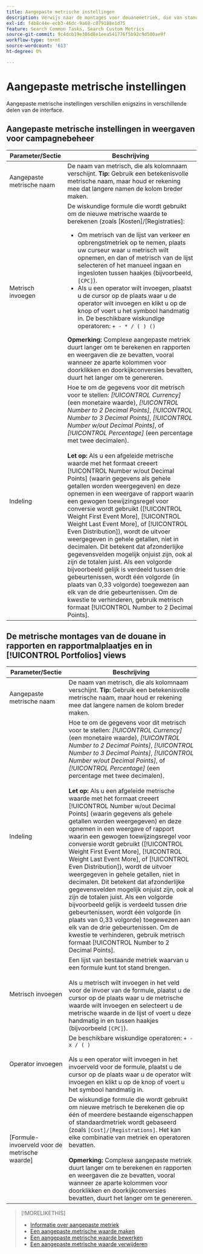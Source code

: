 ```yaml
---
title: Aangepaste metrische instellingen
description: Verwijs naar de montages voor douanemetriek, die van standaardmetriek worden berekend.
exl-id: f4b8c44e-ecb3-46dc-9a68-c079188e1d75
feature: Search Common Tasks, Search Custom Metrics
source-git-commit: 9c4dcb19e386d8e1eea541776f5b92c9d500ae9f
workflow-type: tm+mt
source-wordcount: '613'
ht-degree: 0%

---
```


# Aangepaste metrische instellingen

Aangepaste metrische instellingen verschillen enigszins in verschillende delen van de interface.

## Aangepaste metrische instellingen in weergaven voor campagnebeheer

| Parameter/Sectie | Beschrijving |
|----|----|
| Aangepaste metrische naam | De naam van metrisch, die als kolomnaam verschijnt. <b>Tip:</b> Gebruik een betekenisvolle metrische naam, maar houd er rekening mee dat langere namen de kolom breder maken. |
| Metrisch invoegen | De wiskundige formule die wordt gebruikt om de nieuwe metrische waarde te berekenen (zoals [Kosten]/[Registraties]:<ul><li>Om metrisch van de lijst van verkeer en opbrengstmetriek op te nemen, plaats uw curseur waar u metrisch wilt opnemen, en dan of metrisch van de lijst selecteren of het manueel ingaan en ingesloten tussen haakjes (bijvoorbeeld, `[CPC]`).</li><li>Als u een operator wilt invoegen, plaatst u de cursor op de plaats waar u de operator wilt invoegen en klikt u op de knop of voert u het symbool handmatig in. De beschikbare wiskundige operatoren: `+ - * / ( ) ()`</li></ul><b>Opmerking:</b> Complexe aangepaste metriek duurt langer om te berekenen en rapporten en weergaven die ze bevatten, vooral wanneer ze aparte kolommen voor doorklikken en doorkijkconversies bevatten, duurt het langer om te genereren. |
| Indeling | Hoe te om de gegevens voor dit metrisch voor te stellen: *[!UICONTROL Currency]* (een monetaire waarde), *[!UICONTROL Number to 2 Decimal Points]*, *[!UICONTROL Number to 3 Decimal Points]*, *[!UICONTROL Number w/out Decimal Points]*, of *[!UICONTROL Percentage]* (een percentage met twee decimalen).<br><br><b>Let op:</b> Als u een afgeleide metrische waarde met het formaat creeert [!UICONTROL Number w/out Decimal Points] (waarin gegevens als gehele getallen worden weergegeven) en deze opnemen in een weergave of rapport waarin een gewogen toewijzingsregel voor conversie wordt gebruikt ([!UICONTROL Weight First Event More], [!UICONTROL Weight Last Event More], of [!UICONTROL Even Distribution]), wordt de uitvoer weergegeven in gehele getallen, niet in decimalen. Dit betekent dat afzonderlijke gegevensvelden mogelijk onjuist zijn, ook al zijn de totalen juist. Als een volgorde bijvoorbeeld gelijk is verdeeld tussen drie gebeurtenissen, wordt één volgorde (in plaats van 0,33 volgorde) toegewezen aan elk van de drie gebeurtenissen. Om de kwestie te verhinderen, gebruik metrisch formaat [!UICONTROL Number to 2 Decimal Points]. |

## De metrische montages van de douane in rapporten en rapportmalplaatjes en in [!UICONTROL Portfolios] views

| Parameter/Sectie | Beschrijving |
|----|----|
| Aangepaste metrische naam | De naam van metrisch, die als kolomnaam verschijnt. <b>Tip:</b> Gebruik een betekenisvolle metrische naam, maar houd er rekening mee dat langere namen de kolom breder maken. |
| Indeling | Hoe te om de gegevens voor dit metrisch voor te stellen: *[!UICONTROL Currency]* (een monetaire waarde), *[!UICONTROL Number to 2 Decimal Points]*, *[!UICONTROL Number to 3 Decimal Points]*, *[!UICONTROL Number w/out Decimal Points]*, of *[!UICONTROL Percentage]* (een percentage met twee decimalen).<br><br><b>Let op:</b> Als u een afgeleide metrische waarde met het formaat creeert [!UICONTROL Number w/out Decimal Points] (waarin gegevens als gehele getallen worden weergegeven) en deze opnemen in een weergave of rapport waarin een gewogen toewijzingsregel voor conversie wordt gebruikt ([!UICONTROL Weight First Event More], [!UICONTROL Weight Last Event More], of [!UICONTROL Even Distribution]), wordt de uitvoer weergegeven in gehele getallen, niet in decimalen. Dit betekent dat afzonderlijke gegevensvelden mogelijk onjuist zijn, ook al zijn de totalen juist. Als een volgorde bijvoorbeeld gelijk is verdeeld tussen drie gebeurtenissen, wordt één volgorde (in plaats van 0,33 volgorde) toegewezen aan elk van de drie gebeurtenissen. Om de kwestie te verhinderen, gebruik metrisch formaat [!UICONTROL Number to 2 Decimal Points]. |
| Metrisch invoegen | Een lijst van bestaande metriek waarvan u een formule kunt tot stand brengen.<br><br>Als u metrisch wilt invoegen in het veld voor de invoer van de formule, plaatst u de cursor op de plaats waar u de metrische waarde wilt invoegen en selecteert u de metrische waarde in de lijst of voert u deze handmatig in en tussen haakjes (bijvoorbeeld `[CPC]`). |
| Operator invoegen | De beschikbare wiskundige operatoren: `+ - x / ( )`<br><br>Als u een operator wilt invoegen in het invoerveld voor de formule, plaatst u de cursor op de plaats waar u de operator wilt invoegen en klikt u op de knop of voert u het symbool handmatig in. |
| [Formule-invoerveld voor de metrische waarde] | De wiskundige formule die wordt gebruikt om nieuwe metrisch te berekenen die op één of meerdere bestaande eigenschappen of standaardmetriek wordt gebaseerd (zoals `[Cost]/[Registrations]`. Het kan elke combinatie van metriek en operatoren bevatten.<br><br><b>Opmerking:</b> Complexe aangepaste metriek duurt langer om te berekenen en rapporten en weergaven die ze bevatten, vooral wanneer ze aparte kolommen voor doorklikken en doorkijkconversies bevatten, duurt het langer om te genereren. |

>[!MORELIKETHIS]
>
>* [Informatie over aangepaste metriek](custom-metric-about.md)
>* [Een aangepaste metrische waarde maken](custom-metric-create.md)
>* [Een aangepaste metrische waarde bewerken](custom-metric-edit.md)
>* [Een aangepaste metrische waarde verwijderen](custom-metric-delete.md)
